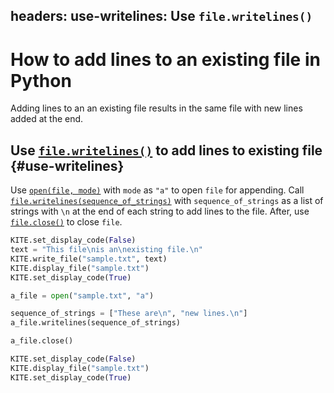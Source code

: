 headers:
  use-writelines: Use `file.writelines()`
---
# How to add lines to an existing file in Python
Adding lines to an an existing file results in the same file with new lines added at the end.

## Use [`file.writelines()`](kite-sym:builtins.file.writelines) to add lines to existing file {#use-writelines}
Use [`open(file, mode)`](kite-sym:builtins.open) with `mode` as `"a"` to open `file` for appending. Call [`file.writelines(sequence_of_strings)`](kite-sym:builtins.file.writelines) with `sequence_of_strings` as a list of strings with `\n` at the end of each string to add lines to the file. After, use [`file.close()`](kite-sym:builtins.file.close) to close `file`.
```python
KITE.set_display_code(False)
text = "This file\nis an\nexisting file.\n"
KITE.write_file("sample.txt", text)
KITE.display_file("sample.txt")
KITE.set_display_code(True)

a_file = open("sample.txt", "a")

sequence_of_strings = ["These are\n", "new lines.\n"]
a_file.writelines(sequence_of_strings)

a_file.close()

KITE.set_display_code(False)
KITE.display_file("sample.txt")
KITE.set_display_code(True)
```
